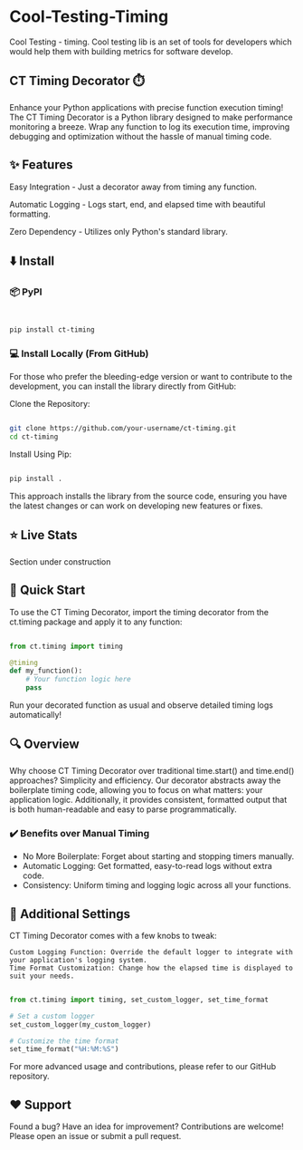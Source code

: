 # Cool-Testing-Timing
Cool Testing - timing. Cool testing lib is an set of tools for developers which would help them with building metrics for software develop.


## CT Timing Decorator :stopwatch:

Enhance your Python applications with precise function execution timing! The CT Timing Decorator is a Python library designed to make performance monitoring a breeze. Wrap any function to log its execution time, improving debugging and optimization without the hassle of manual timing code.

## :sparkles: Features


Easy Integration - Just a decorator away from timing any function.

Automatic Logging - Logs start, end, and elapsed time with beautiful formatting.

Zero Dependency - Utilizes only Python's standard library.

## :arrow_down: Install

### :package: PyPI

```bash


pip install ct-timing
```


### :computer: Install Locally (From GitHub)

For those who prefer the bleeding-edge version or want to contribute to the development, you can install the library directly from GitHub:

Clone the Repository:

```bash

git clone https://github.com/your-username/ct-timing.git
cd ct-timing
```
Install Using Pip:

```bash

pip install .
```
This approach installs the library from the source code, ensuring you have the latest changes or can work on developing new features or fixes.
## :star: Live Stats
Section under construction
## :rocket: Quick Start

To use the CT Timing Decorator, import the timing decorator from the ct.timing package and apply it to any function:

```python

from ct.timing import timing

@timing
def my_function():
    # Your function logic here
    pass
```
Run your decorated function as usual and observe detailed timing logs automatically!
## :mag: Overview

Why choose CT Timing Decorator over traditional time.start() and time.end() approaches? Simplicity and efficiency. Our decorator abstracts away the boilerplate timing code, allowing you to focus on what matters: your application logic. Additionally, it provides consistent, formatted output that is both human-readable and easy to parse programmatically.
### :heavy_check_mark: Benefits over Manual Timing

  - No More Boilerplate: Forget about starting and stopping timers manually.
  - Automatic Logging: Get formatted, easy-to-read logs without extra code.
  - Consistency: Uniform timing and logging logic across all your functions.

## :wrench: Additional Settings

CT Timing Decorator comes with a few knobs to tweak:

    Custom Logging Function: Override the default logger to integrate with your application's logging system.
    Time Format Customization: Change how the elapsed time is displayed to suit your needs.

```python

from ct.timing import timing, set_custom_logger, set_time_format

# Set a custom logger
set_custom_logger(my_custom_logger)

# Customize the time format
set_time_format("%H:%M:%S")
```
For more advanced usage and contributions, please refer to our GitHub repository.
## :heart: Support

Found a bug? Have an idea for improvement? Contributions are welcome! Please open an issue or submit a pull request.
